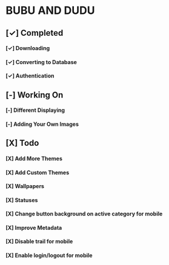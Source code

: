 # BUBU AND DUDU

## [✓] Completed
#### [✓] Downloading
#### [✓] Converting to Database
#### [✓] Authentication
## [-] Working On
#### [-] Different Displaying
#### [-] Adding Your Own Images
## [X] Todo
#### [X] Add More Themes
#### [X] Add Custom Themes
#### [X] Wallpapers
#### [X] Statuses
#### [X] Change button background on active category for mobile
#### [X] Improve Metadata
#### [X] Disable trail for mobile
#### [X] Enable login/logout for mobile